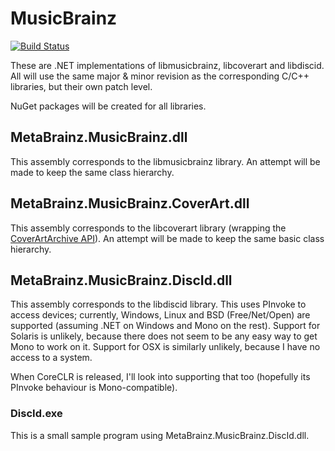 # MusicBrainz
[![Build Status](https://travis-ci.org/Zastai/MusicBrainz.svg?branch=master)](https://travis-ci.org/Zastai/MusicBrainz)

These are .NET implementations of libmusicbrainz, libcoverart and libdiscid.
All will use the same major & minor revision as the corresponding C/C++ libraries, but their own patch level.

NuGet packages will be created for all libraries.

## MetaBrainz.MusicBrainz.dll

This assembly corresponds to the libmusicbrainz library.
An attempt will be made to keep the same class hierarchy.

## MetaBrainz.MusicBrainz.CoverArt.dll

This assembly corresponds to the libcoverart library (wrapping the [CoverArtArchive API](musicbrainz.org/doc/Cover_Art_Archive/API)).
An attempt will be made to keep the same basic class hierarchy.

## MetaBrainz.MusicBrainz.DiscId.dll

This assembly corresponds to the libdiscid library.
This uses PInvoke to access devices; currently, Windows, Linux and BSD (Free/Net/Open) are supported (assuming .NET on Windows and Mono on the rest).
Support for Solaris is unlikely, because there does not seem to be any easy way to get Mono to work on it.
Support for OSX is similarly unlikely, because I have no access to a system.

When CoreCLR is released, I'll look into supporting that too (hopefully its PInvoke behaviour is Mono-compatible).

### DiscId.exe

This is a small sample program using MetaBrainz.MusicBrainz.DiscId.dll.
